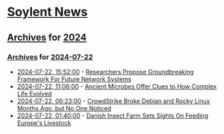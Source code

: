 # [Soylent News](../../../README.md)

## [Archives](../../index.md) for [2024](../index.md)

### [Archives](../../index.md) for [2024-07-22](index.md)

* [2024-07-22, 15:52:00](https://soylentnews.org/article.pl?sid=24/07/21/1319249&from=rss) - [Researchers Propose Groundbreaking Framework For Future Network Systems](https://soylentnews.org/article.pl?sid=24/07/21/1319249&from=rss)
* [2024-07-22, 11:06:00](https://soylentnews.org/article.pl?sid=24/07/21/137235&from=rss) - [Ancient Microbes Offer Clues to How Complex Life Evolved](https://soylentnews.org/article.pl?sid=24/07/21/137235&from=rss)
* [2024-07-22, 06:23:00](https://soylentnews.org/article.pl?sid=24/07/20/164238&from=rss) - [CrowdStrike Broke Debian and Rocky Linux Months Ago, but No One Noticed](https://soylentnews.org/article.pl?sid=24/07/20/164238&from=rss)
* [2024-07-22, 01:40:00](https://soylentnews.org/article.pl?sid=24/07/20/152243&from=rss) - [Danish Insect Farm Sets Sights On Feeding Europe's Livestock](https://soylentnews.org/article.pl?sid=24/07/20/152243&from=rss)
